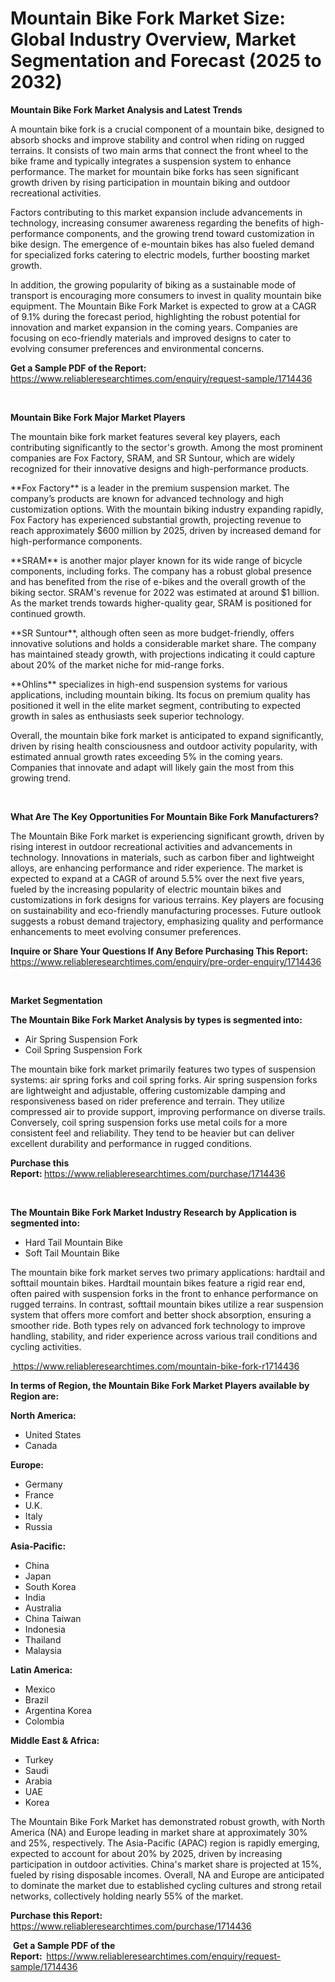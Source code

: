 <p><h1>Mountain Bike Fork Market Size: Global Industry Overview, Market Segmentation and Forecast (2025 to 2032)</h1></p><p><strong>Mountain Bike Fork Market Analysis and Latest Trends</strong></p>
<p><p>A mountain bike fork is a crucial component of a mountain bike, designed to absorb shocks and improve stability and control when riding on rugged terrains. It consists of two main arms that connect the front wheel to the bike frame and typically integrates a suspension system to enhance performance. The market for mountain bike forks has seen significant growth driven by rising participation in mountain biking and outdoor recreational activities.</p><p>Factors contributing to this market expansion include advancements in technology, increasing consumer awareness regarding the benefits of high-performance components, and the growing trend toward customization in bike design. The emergence of e-mountain bikes has also fueled demand for specialized forks catering to electric models, further boosting market growth.</p><p>In addition, the growing popularity of biking as a sustainable mode of transport is encouraging more consumers to invest in quality mountain bike equipment. The Mountain Bike Fork Market is expected to grow at a CAGR of 9.1% during the forecast period, highlighting the robust potential for innovation and market expansion in the coming years. Companies are focusing on eco-friendly materials and improved designs to cater to evolving consumer preferences and environmental concerns.</p></p>
<p><strong>Get a Sample PDF of the Report:&nbsp;</strong> <a href="https://www.reliableresearchtimes.com/enquiry/request-sample/1714436?utm_campaign=3080&utm_medium=2&utm_source=Github&utm_content=ia&utm_term=15042025&utm_id=mountain-bike-fork">https://www.reliableresearchtimes.com/enquiry/request-sample/1714436</a></p>
<p>&nbsp;</p>
<p><strong>Mountain Bike Fork Major Market Players</strong></p>
<p><p>The mountain bike fork market features several key players, each contributing significantly to the sector's growth. Among the most prominent companies are Fox Factory, SRAM, and SR Suntour, which are widely recognized for their innovative designs and high-performance products.</p><p>**Fox Factory** is a leader in the premium suspension market. The company’s products are known for advanced technology and high customization options. With the mountain biking industry expanding rapidly, Fox Factory has experienced substantial growth, projecting revenue to reach approximately $600 million by 2025, driven by increased demand for high-performance components.</p><p>**SRAM** is another major player known for its wide range of bicycle components, including forks. The company has a robust global presence and has benefited from the rise of e-bikes and the overall growth of the biking sector. SRAM's revenue for 2022 was estimated at around $1 billion. As the market trends towards higher-quality gear, SRAM is positioned for continued growth.</p><p>**SR Suntour**, although often seen as more budget-friendly, offers innovative solutions and holds a considerable market share. The company has maintained steady growth, with projections indicating it could capture about 20% of the market niche for mid-range forks. </p><p>**Ohlins** specializes in high-end suspension systems for various applications, including mountain biking. Its focus on premium quality has positioned it well in the elite market segment, contributing to expected growth in sales as enthusiasts seek superior technology.</p><p>Overall, the mountain bike fork market is anticipated to expand significantly, driven by rising health consciousness and outdoor activity popularity, with estimated annual growth rates exceeding 5% in the coming years. Companies that innovate and adapt will likely gain the most from this growing trend.</p></p>
<p>&nbsp;</p>
<p><strong>What Are The Key Opportunities For Mountain Bike Fork Manufacturers?</strong></p>
<p><p>The Mountain Bike Fork market is experiencing significant growth, driven by rising interest in outdoor recreational activities and advancements in technology. Innovations in materials, such as carbon fiber and lightweight alloys, are enhancing performance and rider experience. The market is expected to expand at a CAGR of around 5.5% over the next five years, fueled by the increasing popularity of electric mountain bikes and customizations in fork designs for various terrains. Key players are focusing on sustainability and eco-friendly manufacturing processes. Future outlook suggests a robust demand trajectory, emphasizing quality and performance enhancements to meet evolving consumer preferences.</p></p>
<p><strong>Inquire or Share Your Questions If Any Before Purchasing This Report:</strong> <a href="https://www.reliableresearchtimes.com/enquiry/pre-order-enquiry/1714436?utm_campaign=3080&utm_medium=2&utm_source=Github&utm_content=ia&utm_term=15042025&utm_id=mountain-bike-fork">https://www.reliableresearchtimes.com/enquiry/pre-order-enquiry/1714436</a></p>
<p>&nbsp;</p>
<p><strong>Market Segmentation</strong></p>
<p><strong>The Mountain Bike Fork Market Analysis by types is segmented into:</strong></p>
<p><ul><li>Air Spring Suspension Fork</li><li>Coil Spring Suspension Fork</li></ul></p>
<p><p>The mountain bike fork market primarily features two types of suspension systems: air spring forks and coil spring forks. Air spring suspension forks are lightweight and adjustable, offering customizable damping and responsiveness based on rider preference and terrain. They utilize compressed air to provide support, improving performance on diverse trails. Conversely, coil spring suspension forks use metal coils for a more consistent feel and reliability. They tend to be heavier but can deliver excellent durability and performance in rugged conditions.</p></p>
<p><strong>Purchase this Report:&nbsp;</strong><a href="https://www.reliableresearchtimes.com/purchase/1714436?utm_campaign=3080&utm_medium=2&utm_source=Github&utm_content=ia&utm_term=15042025&utm_id=mountain-bike-fork">https://www.reliableresearchtimes.com/purchase/1714436</a></p>
<p>&nbsp;</p>
<p><strong>The Mountain Bike Fork Market Industry Research by Application is segmented into:</strong></p>
<p><ul><li>Hard Tail Mountain Bike</li><li>Soft Tail Mountain Bike</li></ul></p>
<p><p>The mountain bike fork market serves two primary applications: hardtail and softtail mountain bikes. Hardtail mountain bikes feature a rigid rear end, often paired with suspension forks in the front to enhance performance on rugged terrains. In contrast, softtail mountain bikes utilize a rear suspension system that offers more comfort and better shock absorption, ensuring a smoother ride. Both types rely on advanced fork technology to improve handling, stability, and rider experience across various trail conditions and cycling activities.</p></p>
<p><a href="https://www.reliableresearchtimes.com/mountain-bike-fork-r1714436?utm_campaign=3080&utm_medium=2&utm_source=Github&utm_content=ia&utm_term=15042025&utm_id=mountain-bike-fork">&nbsp;https://www.reliableresearchtimes.com/mountain-bike-fork-r1714436</a></p>
<p><strong>In terms of Region, the Mountain Bike Fork Market Players available by Region are:</strong></p>
<p>
    <p> <strong> North America: </strong>
        <ul>
            <li>United States</li>
            <li>Canada</li>
        </ul>
        </p> 
    <p> <strong> Europe: </strong>
        <ul>
            <li>Germany</li>
            <li>France</li>
            <li>U.K.</li>
            <li>Italy</li>
            <li>Russia</li>
        </ul>
        </p> 
    <p> <strong> Asia-Pacific: </strong>
        <ul>
            <li>China</li>
            <li>Japan</li>
            <li>South Korea</li>
            <li>India</li>
            <li>Australia</li>
            <li>China Taiwan</li>
            <li>Indonesia</li>
            <li>Thailand</li>
            <li>Malaysia</li>
        </ul>
        </p> 
    <p> <strong> Latin America: </strong>
        <ul>
            <li>Mexico</li>
            <li>Brazil</li>
            <li>Argentina Korea</li>
            <li>Colombia</li>
        </ul>
        </p> 
    <p> <strong> Middle East & Africa: </strong>
        <ul>
            <li>Turkey</li>
            <li>Saudi</li>
            <li>Arabia</li>
            <li>UAE</li>
            <li>Korea</li>
        </ul>
    </p>
    </p>
<p><p>The Mountain Bike Fork Market has demonstrated robust growth, with North America (NA) and Europe leading in market share at approximately 30% and 25%, respectively. The Asia-Pacific (APAC) region is rapidly emerging, expected to account for about 20% by 2025, driven by increasing participation in outdoor activities. China's market share is projected at 15%, fueled by rising disposable incomes. Overall, NA and Europe are anticipated to dominate the market due to established cycling cultures and strong retail networks, collectively holding nearly 55% of the market.</p></p>
<p><strong>Purchase this Report: </strong><a href="https://www.reliableresearchtimes.com/purchase/1714436?utm_campaign=3080&utm_medium=2&utm_source=Github&utm_content=ia&utm_term=15042025&utm_id=mountain-bike-fork">https://www.reliableresearchtimes.com/purchase/1714436</a></p>
<p>&nbsp;<strong>Get a Sample PDF of the Report:&nbsp;&nbsp;</strong><a href="https://www.reliableresearchtimes.com/enquiry/request-sample/1714436?utm_campaign=3080&utm_medium=2&utm_source=Github&utm_content=ia&utm_term=15042025&utm_id=mountain-bike-fork">https://www.reliableresearchtimes.com/enquiry/request-sample/1714436</a></p>
<p><strong></strong></p>
<p><p></p><p></p><p></p></p>